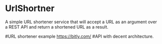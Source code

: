 # UrlShortner
A simple URL shortener service that will accept a URL as an argument over a REST API and return a shortened URL as a result.

#URL shortener example 
https://bitly.com/
#API with decent architecture.
